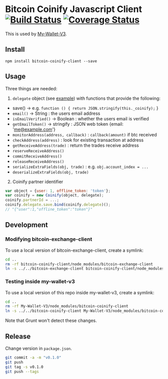 # Bitcoin Coinify Javascript Client [![Build Status](https://travis-ci.org/blockchain/bitcoin-coinify-client.png?branch=master)](https://travis-ci.org/blockchain/bitcoin-coinify-client) [![Coverage Status](https://coveralls.io/repos/blockchain/bitcoin-coinify-client/badge.svg?branch=master&service=github)](https://coveralls.io/github/blockchain/bitcoin-coinify-client?branch=master)

This is used by [My-Wallet-V3](https://github.com/blockchain/My-Wallet-V3/).

## Install

`npm install bitcoin-coinify-client --save`

## Usage

Three things are needed:

1. `delegate` object (see [example](https://github.com/blockchain/My-Wallet-V3/blob/master/src/exchange-delegate.js)) with functions that provide the following:
 * save() -> e.g. `function () { return JSON.stringify(this._coinify);` }
 * `email()` -> String : the users email address
 * `isEmailVerified()` -> Boolean : whether the users email is verified
 * `getEmailToken()` -> stringify : JSON web token {email: 'me@example.com'}
 * `monitorAddress(address, callback)` : `callback(amount)` if btc received
 * `checkAddress(address)` : look for existing transaction at address
 * `getReceiveAddress(trade)` : return the trades receive address
 * `reserveReceiveAddress()`
 * `commitReceiveAddress()`
 * `releaseReceiveAddress()`
 * `serializeExtraFields(obj, trade)` : e.g. `obj.account_index = ...`
 * `deserializeExtraFields(obj, trade)`

2. Coinify partner identifier

```js
var object = {user: 1, offline_token: 'token'};
var coinify = new Coinify(object, delegate);
coinify.partnerId = ...;
coinify.delegate.save.bind(coinify.delegate)();
// "{"user":1,"offline_token":"token"}"
```

## Development

### Modifying bitcoin-exchange-client

To use a local version of bitcoin-exchange-client, create a symlink:

```sh
cd ..
rm -rf bitcoin-coinify-client/node_modules/bitcoin-exchange-client
ln -s ../../bitcoin-exchange-client bitcoin-coinify-client/node_modules/bitcoin-exchange-client
```

### Testing inside my-wallet-v3

To use a local version of this repo inside my-wallet-v3, create a symlink:

```sh
cd ..
rm -rf My-Wallet-V3/node_modules/bitcoin-coinify-client
ln -s ../../bitcoin-coinify-client My-Wallet-V3/node_modules/bitcoin-coinify-client
```

Note that Grunt won't detect these changes.

## Release

Change version in `package.json`.

```sh
git commit -a -m "v0.1.0"
git push
git tag -s v0.1.0
git push --tags
```
